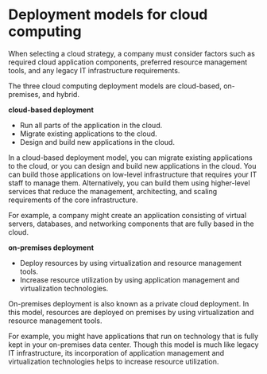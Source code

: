 # Deployment models for cloud computing
When selecting a cloud strategy, a company must consider factors such as required cloud application components, preferred resource management tools, 
and any legacy IT infrastructure requirements.

The three cloud computing deployment models are cloud-based, on-premises, and hybrid. 

**cloud-based deployment**
* Run all parts of the application in the cloud.
* Migrate existing applications to the cloud.
* Design and build new applications in the cloud.

In a cloud-based deployment model, you can migrate existing applications to the cloud, or you can design and build new applications in the cloud. You can build those applications on low-level infrastructure that requires your IT staff to manage them. Alternatively, you can build them using higher-level services that reduce the management, architecting, and scaling requirements of the core infrastructure.

For example, a company might create an application consisting of virtual servers, databases, and networking components that are fully based in the cloud.

**on-premises deployment**
* Deploy resources by using virtualization and resource management tools.
* Increase resource utilization by using application management and virtualization technologies.

On-premises deployment is also known as a private cloud deployment. In this model, resources are deployed on premises by using virtualization and resource management tools.

For example, you might have applications that run on technology that is fully kept in your on-premises data center. Though this model is much like legacy IT infrastructure, its incorporation of application management and virtualization technologies helps to increase resource utilization.
